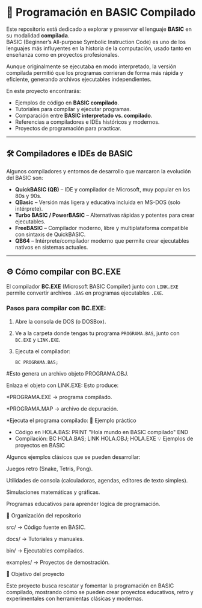 # 🚀 Programación en BASIC Compilado

Este repositorio está dedicado a explorar y preservar el lenguaje **BASIC** en su modalidad **compilada**.  
BASIC (Beginner’s All-purpose Symbolic Instruction Code) es uno de los lenguajes más influyentes en la historia de la computación, usado tanto en enseñanza como en proyectos profesionales.  

Aunque originalmente se ejecutaba en modo interpretado, la versión compilada permitió que los programas corrieran de forma más rápida y eficiente, generando archivos ejecutables independientes.

En este proyecto encontrarás:
- Ejemplos de código en **BASIC compilado**.  
- Tutoriales para compilar y ejecutar programas.  
- Comparación entre **BASIC interpretado vs. compilado**.  
- Referencias a compiladores e IDEs históricos y modernos.  
- Proyectos de programación para practicar.  

---

## 🛠️ Compiladores e IDEs de BASIC

Algunos compiladores y entornos de desarrollo que marcaron la evolución del BASIC son:  

- **QuickBASIC (QB)** – IDE y compilador de Microsoft, muy popular en los 80s y 90s.  
- **QBasic** – Versión más ligera y educativa incluida en MS-DOS (solo intérprete).  
- **Turbo BASIC / PowerBASIC** – Alternativas rápidas y potentes para crear ejecutables.  
- **FreeBASIC** – Compilador moderno, libre y multiplataforma compatible con sintaxis de QuickBASIC.  
- **QB64** – Intérprete/compilador moderno que permite crear ejecutables nativos en sistemas actuales.  

---

## ⚙️ Cómo compilar con BC.EXE

El compilador **BC.EXE** (Microsoft BASIC Compiler) junto con `LINK.EXE` permite convertir archivos `.BAS` en programas ejecutables `.EXE`.

### Pasos para compilar con BC.EXE:

1. Abre la consola de DOS (o DOSBox).  
2. Ve a la carpeta donde tengas tu programa `PROGRAMA.BAS`, junto con `BC.EXE` y `LINK.EXE`.  
3. Ejecuta el compilador:

   ```dos
   BC PROGRAMA.BAS;
#Esto genera un archivo objeto PROGRAMA.OBJ.

Enlaza el objeto con LINK.EXE:
Esto produce:

*PROGRAMA.EXE → programa compilado.

*PROGRAMA.MAP → archivo de depuración.

*Ejecuta el programa compilado:
📝 Ejemplo práctico

* Código en HOLA.BAS:
  PRINT "Hola mundo en BASIC compilado"
END
* Compilación:
BC HOLA.BAS;
LINK HOLA.OBJ;
HOLA.EXE
💡 Ejemplos de proyectos en BASIC

Algunos ejemplos clásicos que se pueden desarrollar:

Juegos retro (Snake, Tetris, Pong).

Utilidades de consola (calculadoras, agendas, editores de texto simples).

Simulaciones matemáticas y gráficas.

Programas educativos para aprender lógica de programación.

📂 Organización del repositorio

src/ → Código fuente en BASIC.

docs/ → Tutoriales y manuales.

bin/ → Ejecutables compilados.

examples/ → Proyectos de demostración.

🎯 Objetivo del proyecto

Este proyecto busca rescatar y fomentar la programación en BASIC compilado, mostrando cómo se pueden crear proyectos educativos, retro y experimentales con herramientas clásicas y modernas.
